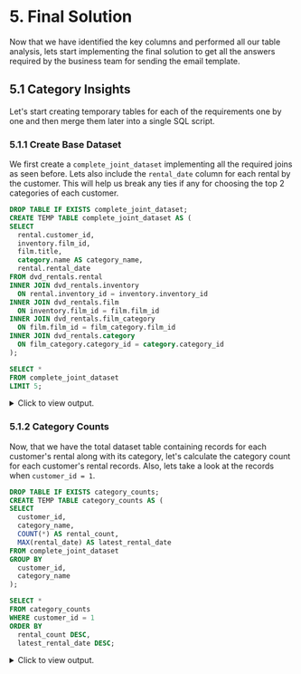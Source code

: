 # 5. Final Solution

Now that we have identified the key columns and performed all our table analysis, lets start implementing the final solution to get all the answers required by the business team for sending the email template.

## 5.1 Category Insights

Let's start creating temporary tables for each of the requirements one by one and then merge them later into a single SQL script.

### 5.1.1 Create Base Dataset

We first create a ```complete_joint_dataset``` implementing all the required joins as seen before. Lets also include the ```rental_date``` column for each rental by the customer. This will help us break any ties if any for choosing the top 2 categories of each customer.

```sql
DROP TABLE IF EXISTS complete_joint_dataset;
CREATE TEMP TABLE complete_joint_dataset AS (
SELECT
  rental.customer_id,
  inventory.film_id,
  film.title,
  category.name AS category_name,
  rental.rental_date
FROM dvd_rentals.rental
INNER JOIN dvd_rentals.inventory
  ON rental.inventory_id = inventory.inventory_id
INNER JOIN dvd_rentals.film
  ON inventory.film_id = film.film_id
INNER JOIN dvd_rentals.film_category
  ON film.film_id = film_category.film_id
INNER JOIN dvd_rentals.category
  ON film_category.category_id = category.category_id
);

SELECT *
FROM complete_joint_dataset
LIMIT 5;
```

<details>
<summary>Click to view output.</summary>
<br>

| customer_id | film_id | title           | category_name | rental_date         |
|-------------|---------|-----------------|---------------|---------------------|
| 130         | 80      | BLANKET BEVERLY | Family        | 2005-05-24T22:53:30 |
| 459         | 333     | FREAKY POCUS    | Music         | 2005-05-24T22:54:33 |
| 408         | 373     | GRADUATE LORD   | Children      | 2005-05-24T23:03:39 |
| 333         | 535     | LOVE SUICIDES   | Horror        | 2005-05-24T23:04:41 |
| 222         | 450     | IDOLS SNATCHERS | Children      | 2005-05-24T23:05:21 |

</details>

### 5.1.2 Category Counts

Now, that we have the total dataset table containing records for each customer's rental along with its category, let's calculate the category count for each customer's rental records. Also, lets take a look at the records when ```customer_id = 1```.

```sql
DROP TABLE IF EXISTS category_counts;
CREATE TEMP TABLE category_counts AS (
SELECT
  customer_id,
  category_name,
  COUNT(*) AS rental_count,
  MAX(rental_date) AS latest_rental_date
FROM complete_joint_dataset
GROUP BY 
  customer_id,
  category_name
);

SELECT *
FROM category_counts
WHERE customer_id = 1
ORDER BY
  rental_count DESC,
  latest_rental_date DESC;
```

<details>
<summary>Click to view output.</summary>
<br>

| customer_id | category_name | rental_count | latest_rental_date  |
|-------------|---------------|--------------|---------------------|
| 1           | Classics      | 6            | 2005-08-19T09:55:16 |
| 1           | Comedy        | 5            | 2005-08-22T19:41:37 |
| 1           | Drama         | 4            | 2005-08-18T03:57:29 |
| 1           | Animation     | 2            | 2005-08-22T20:03:46 |
| 1           | Sci-Fi        | 2            | 2005-08-21T23:33:57 |
| 1           | New           | 2            | 2005-08-19T13:56:54 |
| 1           | Action        | 2            | 2005-08-17T12:37:54 |
| 1           | Music         | 2            | 2005-07-09T16:38:01 |
| 1           | Sports        | 2            | 2005-07-08T07:33:56 |
| 1           | Family        | 1            | 2005-08-02T18:01:38 |
| 1           | Documentary   | 1            | 2005-08-01T08:51:04 |
| 1           | Foreign       | 1            | 2005-07-28T16:18:23 |
| 1           | Travel        | 1            | 2005-07-11T10:13:46 |
| 1           | Games         | 1            | 2005-07-08T03:17:05 |

</details>

